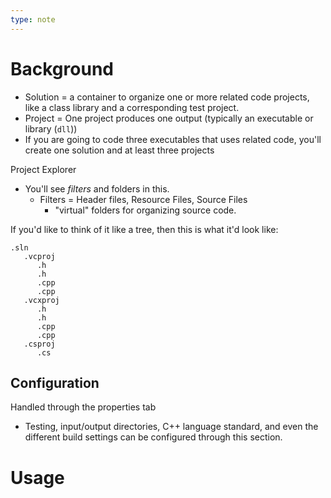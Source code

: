 ```yaml
---
type: note
---
```

# Background
- Solution = a container to organize one or more related code projects, like a class library and a corresponding test project. 
- Project = One project produces one output (typically an executable or library (`dll`))
- If you are going to code three executables that uses related code, you'll create one solution and at least three projects

Project Explorer
- You'll see *filters* and folders in this.
	- Filters = Header files, Resource Files, Source Files
		- "virtual" folders for organizing source code. 

If you'd like to think of it like a tree, then this is what it'd look like:
```
.sln
   .vcproj
      .h
      .h
      .cpp
      .cpp
   .vcxproj
      .h
      .h
      .cpp
      .cpp
   .csproj
      .cs
```

## Configuration
Handled through the properties tab
- Testing, input/output directories, C++ language standard, and even the different build settings can be configured through this section. 
# Usage